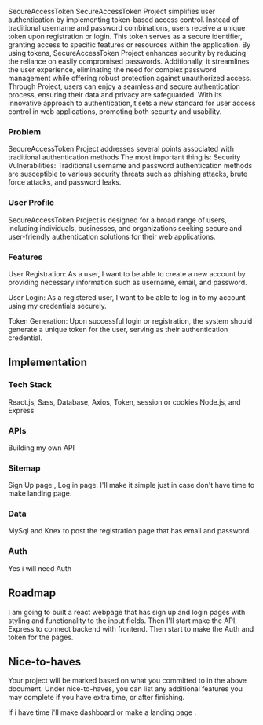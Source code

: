  SecureAccessToken
 SecureAccessToken Project simplifies user authentication by implementing token-based access control. Instead of traditional username and password combinations, users receive a unique token upon registration or login. This token serves as a secure identifier, granting access to specific features or resources within the application. By using tokens, SecureAccessToken Project enhances security by reducing the reliance on easily compromised passwords. Additionally, it streamlines the user experience, eliminating the need for complex password management while offering robust protection against unauthorized access. Through Project, users can enjoy a seamless and secure authentication process, ensuring their data and privacy are safeguarded. With its innovative approach to authentication,it sets a new standard for user access control in web applications, promoting both security and usability.

### Problem
SecureAccessToken Project addresses several points associated with traditional authentication methods The most important thing is: Security Vulnerabilities: Traditional username and password authentication methods are susceptible to various security threats such as phishing attacks, brute force attacks, and password leaks.


### User Profile

SecureAccessToken Project is designed for a broad range of users, including individuals, businesses, and organizations seeking secure and user-friendly authentication solutions for their web applications.

### Features

User Registration: As a user, I want to be able to create a new account by providing necessary information such as username, email, and password.

User Login: As a registered user, I want to be able to log in to my account using my credentials securely.

Token Generation: Upon successful login or registration, the system should generate a unique token for the user, serving as their authentication credential.

## Implementation

### Tech Stack

React.js,
Sass,
Database,
Axios,
Token, session or cookies
Node.js, and Express

### APIs

Building my own API

### Sitemap

Sign Up page , 
Log in page. 
I'll make it simple just in case don't have time to make landing page.

### Data
MySql and Knex to post the registration page that has email and password.


### Auth

Yes i will need Auth

## Roadmap
I am going to built a react webpage that has sign up and login pages with styling and functionality to the input fields. Then I'll start make the API, Express to connect backend with frontend.
Then start to make the Auth and token for the pages.

## Nice-to-haves

Your project will be marked based on what you committed to in the above document. Under nice-to-haves, you can list any additional features you may complete if you have extra time, or after finishing.

If i have time i'll make dashboard or make a landing page .
